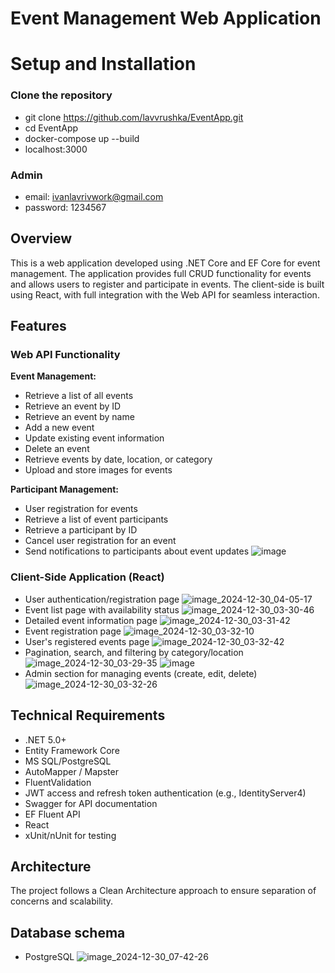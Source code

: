 # Event Management Web Application

# Setup and Installation
### Clone the repository
- git clone https://github.com/lavvrushka/EventApp.git
- cd EventApp
- docker-compose up --build
- localhost:3000
### Admin 
- email: ivanlavrivwork@gmail.com
- password: 1234567
  
## Overview
This is a web application developed using .NET Core and EF Core for event management. The application provides full CRUD functionality for events and allows users to register and participate in events. The client-side is built using React, with full integration with the Web API for seamless interaction.

## Features
### Web API Functionality
**Event Management:**
- Retrieve a list of all events
- Retrieve an event by ID
- Retrieve an event by name
- Add a new event
- Update existing event information
- Delete an event
- Retrieve events by date, location, or category
- Upload and store images for events

**Participant Management:**
- User registration for events
- Retrieve a list of event participants
- Retrieve a participant by ID
- Cancel user registration for an event
- Send notifications to participants about event updates
  ![image](https://github.com/user-attachments/assets/1c60e9e0-eb67-46fd-8e16-19abd886f02d)

### Client-Side Application (React)
- User authentication/registration page
  ![image_2024-12-30_04-05-17](https://github.com/user-attachments/assets/469a0680-5df1-4edf-a44c-a55db4dee4b2)
- Event list page with availability status
  ![image_2024-12-30_03-30-46](https://github.com/user-attachments/assets/015626d9-d7d0-4c60-aab8-f8495ed36f5c)
- Detailed event information page
  ![image_2024-12-30_03-31-42](https://github.com/user-attachments/assets/4131f83a-364f-4f7a-afb4-9caf9bff7ccf)
- Event registration page
  ![image_2024-12-30_03-32-10](https://github.com/user-attachments/assets/a681bd31-a28b-4d54-9624-6d58b491039f)
- User's registered events page
  ![image_2024-12-30_03-32-42](https://github.com/user-attachments/assets/8c64e894-c901-43c6-93de-d1f496392f37)
- Pagination, search, and filtering by category/location
  ![image_2024-12-30_03-29-35](https://github.com/user-attachments/assets/88ca4647-7578-4732-ab60-170dba6f9460)
  ![image](https://github.com/user-attachments/assets/cd54f67b-f12b-4ecd-a474-6e3259c77ee9)
- Admin section for managing events (create, edit, delete)
  ![image_2024-12-30_03-32-26](https://github.com/user-attachments/assets/61469071-e685-4dfd-9c45-5b1ba17cb9a3)


## Technical Requirements
- .NET 5.0+
- Entity Framework Core
- MS SQL/PostgreSQL
- AutoMapper / Mapster
- FluentValidation
- JWT access and refresh token authentication (e.g., IdentityServer4)
- Swagger for API documentation
- EF Fluent API
- React
- xUnit/nUnit for testing

## Architecture
The project follows a Clean Architecture approach to ensure separation of concerns and scalability.

## Database schema
- PostgreSQL
  ![image_2024-12-30_07-42-26](https://github.com/user-attachments/assets/741f1ffc-dbcb-4782-bed9-787bb5465460)
